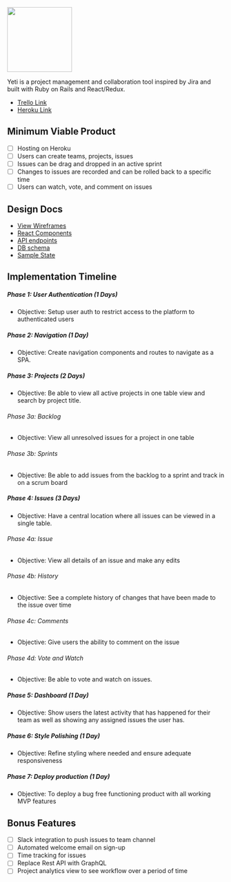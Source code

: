 <img src="http://i.imgur.com/8ot24fB.png" width="150">

Yeti is a project management and collaboration tool inspired by Jira and built with Ruby on Rails and React/Redux.

* [Trello Link][trello_link]
* [Heroku Link][heroku_link]

## Minimum Viable Product

- [ ] Hosting on Heroku
- [ ] Users can create teams, projects, issues
- [ ] Issues can be drag and dropped in an active sprint
- [ ] Changes to issues are recorded and can be rolled back to a specific time
- [ ] Users can watch, vote, and comment on issues

## Design Docs
* [View Wireframes][wireframes]
* [React Components][components]
* [API endpoints][api-endpoints]
* [DB schema][schema]
* [Sample State][sample-state]

[wireframes]: docs/wireframes
[components]: docs/components.md
[api-endpoints]: docs/api-endpoints.md
[schema]: docs/schema.md
[sample-state]: docs/sample-state.md


## Implementation Timeline

##### Phase 1: User Authentication (1 Days)
  - Objective: Setup user auth to restrict access to the platform to authenticated users

##### Phase 2: Navigation (1 Day)
  - Objective: Create navigation components and routes to navigate as a SPA.

##### Phase 3: Projects (2 Days)
  - Objective: Be able to view all active projects in one table view and search by project title.
###### Phase 3a: Backlog
  - Objective: View all unresolved issues for a project in one table

###### Phase 3b: Sprints
  - Objective: Be able to add issues from the backlog to a sprint and track in on a scrum board

##### Phase 4: Issues (3 Days)
  - Objective: Have a central location where all issues can be viewed in a single table.
###### Phase 4a: Issue
  - Objective: View all details of an issue and make any edits

###### Phase 4b: History
  - Objective: See a complete history of changes that have been made to the issue over time

###### Phase 4c: Comments
  - Objective: Give users the ability to comment on the issue

###### Phase 4d: Vote and Watch
  - Objective: Be able to vote and watch on issues.


##### Phase 5: Dashboard (1 Day)
- Objective: Show users the latest activity that has happened for their team as well as showing any assigned issues the user has.


##### Phase 6: Style Polishing (1 Day)
- Objective: Refine styling where needed and ensure adequate responsiveness

##### Phase 7: Deploy production (1 Day)
  - Objective: To deploy a bug free functioning product with all working MVP features
## Bonus Features

- [ ] Slack integration to push issues to team channel
- [ ] Automated welcome email on sign-up
- [ ] Time tracking for issues
- [ ] Replace Rest API with GraphQL
- [ ] Project analytics view to see workflow over a period of time

[trello_link]: https://trello.com/invite/b/uCwIG59m/0c79b563575af95392dcd5623629edde/yeti-fullstack-project

[heroku_link]:https://goyeti.herokuapp.com/
